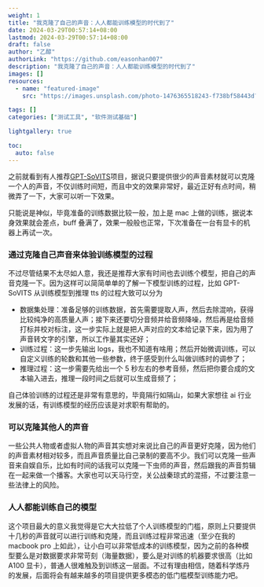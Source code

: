 ```yaml
---
weight: 1
title: "我克隆了自己的声音：人人都能训练模型的时代到了"
date: 2024-03-29T00:57:14+08:00
lastmod: 2024-03-29T00:57:14+08:00
draft: false
author: "乙醇"
authorLink: "https://github.com/easonhan007"
description: "我克隆了自己的声音：人人都能训练模型的时代到了"
images: []
resources:
  - name: "featured-image"
    src: "https://images.unsplash.com/photo-1476365518243-f738bf58443d?w=300"

tags: []
categories: ["测试工具", "软件测试基础"]

lightgallery: true

toc:
  auto: false
---
```


之前就看到有人推荐[GPT-SoVITS](https://github.com/RVC-Boss/GPT-SoVITS)项目，据说只要提供很少的声音素材就可以克隆一个人的声音，不仅训练时间短，而且中文的效果非常好，最近正好有点时间，稍微弄了一下，大家可以听一下效果。

只能说是神似，毕竟准备的训练数据比较一般，加上是 mac 上做的训练，据说本身效果就会差点，buff 叠满了，效果一般般也正常，下次准备在一台有显卡的机器上再试一次。

### 通过克隆自己声音来体验训练模型的过程

不过尽管结果不太尽如人意，我还是推荐大家有时间也去训练个模型，把自己的声音克隆一下。因为这样可以简简单单的了解一下模型训练的过程，比如 GPT-SoVITS 从训练模型到推理 tts 的过程大致可以分为

- 数据集处理：准备足够的训练数据，首先需要提取人声，然后去除混响，获得比较纯净的高质量人声；接下来还要切分音频并给音频降噪，然后再是给音频打标并校对标注，这一步实际上就是把人声对应的文本给记录下来，因为用了声音转文字的引擎，所以工作量其实还好；
- 训练过程：这一步先输出 logs，我也不知道有啥用；然后开始微调训练，可以自定义训练的轮数和其他一些参数，终于感受到什么叫做训练时的调参了；
- 推理过程：这一步需要先给出一个 5 秒左右的参考音频，然后把你要合成的文本输入进去，推理一段时间之后就可以生成音频了；

自己体验训练的过程还是非常有意思的，毕竟隔行如隔山，如果大家想往 ai 行业发展的话，有训练模型的经历应该是对求职有帮助的。

### 可以克隆其他人的声音

一些公共人物或者虚拟人物的声音其实想对来说比自己的声音更好克隆，因为他们的声音素材相对较多，而且声音质量比自己录制的要高不少。我们可以克隆一些声音来自娱自乐，比如有时间的话我可以克隆一下虫师的声音，然后跟我的声音剪辑在一起来做一个播客。大家也可以天马行空，关公战秦琼式的混搭，不过要注意一些法律上的风险。

### 人人都能训练自己的模型

这个项目最大的意义我觉得是它大大拉低了个人训练模型的门槛，原则上只要提供十几秒的声音就可以进行训练和克隆，而且训练过程非常迅速（至少在我的 macbook pro 上如此），让小白可以非常低成本的训练模型，因为之前的各种模型要么是对数据要求非常苛刻（海量数据），要么是对训练的机器要求很高（比如 A100 显卡），普通人很难触及到训练这一层面。不过有理由相信，随着科学炼丹的发展，后面将会有越来越多的项目提供更多模态的低门槛模型训练能力吧。
